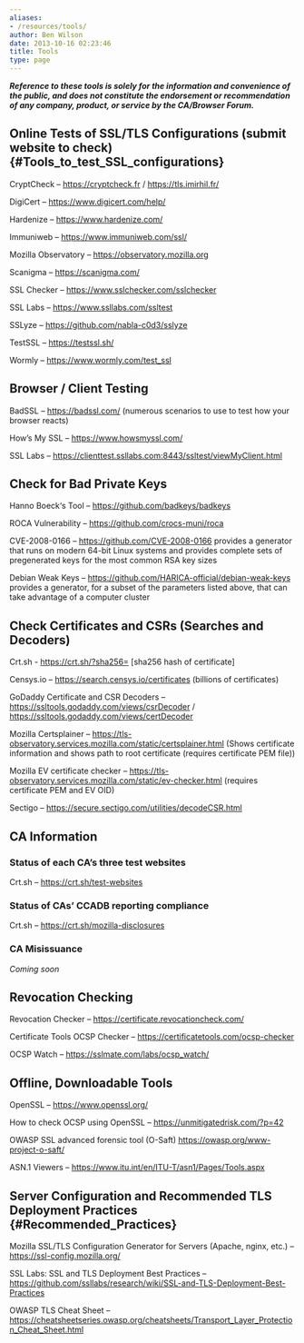 ```yaml
---
aliases:
- /resources/tools/
author: Ben Wilson
date: 2013-10-16 02:23:46
title: Tools
type: page
---
```


**_Reference to these tools is solely for the information and convenience of the public, and does not constitute the endorsement or recommendation of any company, product, or service by the CA/Browser Forum._**

## Online Tests of SSL/TLS Configurations (submit website to check) {#Tools_to_test_SSL_configurations}

CryptCheck – https://cryptcheck.fr / https://tls.imirhil.fr/

DigiCert  – https://www.digicert.com/help/

Hardenize – https://www.hardenize.com/

Immuniweb – https://www.immuniweb.com/ssl/

Mozilla Observatory – https://observatory.mozilla.org

Scanigma – https://scanigma.com/

SSL Checker – https://www.sslchecker.com/sslchecker

SSL Labs – https://www.ssllabs.com/ssltest

SSLyze – https://github.com/nabla-c0d3/sslyze

TestSSL – https://testssl.sh/

Wormly – https://www.wormly.com/test_ssl

## Browser / Client Testing

BadSSL – https://badssl.com/  (numerous scenarios to use to test how your browser reacts)

How’s My SSL – https://www.howsmyssl.com/

SSL Labs  – https://clienttest.ssllabs.com:8443/ssltest/viewMyClient.html

## Check for Bad Private Keys

Hanno Boeck‘s Tool – https://github.com/badkeys/badkeys

ROCA Vulnerability – https://github.com/crocs-muni/roca

CVE-2008-0166 – https://github.com/CVE-2008-0166 provides a generator that runs on modern 64-bit Linux systems and provides complete sets of pregenerated keys for the most common RSA key sizes

Debian Weak Keys – https://github.com/HARICA-official/debian-weak-keys provides a generator, for a subset of the parameters listed above, that can take advantage of a computer cluster

## Check Certificates and CSRs (Searches and Decoders)

Crt.sh - https://crt.sh/?sha256=   [sha256 hash of certificate]

Censys.io – https://search.censys.io/certificates  (billions of certificates)

GoDaddy Certificate and CSR Decoders  – https://ssltools.godaddy.com/views/csrDecoder / https://ssltools.godaddy.com/views/certDecoder

Mozilla Certsplainer – https://tls-observatory.services.mozilla.com/static/certsplainer.html  (Shows certificate information and shows path to root certificate (requires certificate PEM file))

Mozilla EV certificate checker – https://tls-observatory.services.mozilla.com/static/ev-checker.html (requires certificate PEM and EV OID)

Sectigo – https://secure.sectigo.com/utilities/decodeCSR.html

## CA Information

### Status of each CA’s three test websites

Crt.sh – https://crt.sh/test-websites

### Status of CAs’ CCADB reporting compliance

Crt.sh – https://crt.sh/mozilla-disclosures

### CA Misissuance

_Coming soon_

## Revocation Checking

Revocation Checker – https://certificate.revocationcheck.com/

Certificate Tools OCSP Checker – https://certificatetools.com/ocsp-checker

OCSP Watch – https://sslmate.com/labs/ocsp_watch/

## Offline, Downloadable Tools

OpenSSL – https://www.openssl.org/

How to check OCSP using OpenSSL – https://unmitigatedrisk.com/?p=42

OWASP SSL advanced forensic tool (O-Saft) https://owasp.org/www-project-o-saft/

ASN.1 Viewers – https://www.itu.int/en/ITU-T/asn1/Pages/Tools.aspx

## Server Configuration and Recommended TLS Deployment Practices {#Recommended_Practices}

Mozilla SSL/TLS Configuration Generator for Servers (Apache, nginx, etc.) – https://ssl-config.mozilla.org/

SSL Labs: SSL and TLS Deployment Best Practices – https://github.com/ssllabs/research/wiki/SSL-and-TLS-Deployment-Best-Practices

OWASP TLS Cheat Sheet – https://cheatsheetseries.owasp.org/cheatsheets/Transport_Layer_Protection_Cheat_Sheet.html
